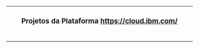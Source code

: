 <table align="center"><tr><td align="center" width="9999">

### Projetos da Plataforma https://cloud.ibm.com/

<br>

</td></tr></table>





